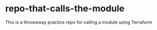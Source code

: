 # repo-that-calls-the-module
This is a throwaway practice repo for calling a module using Terraform
